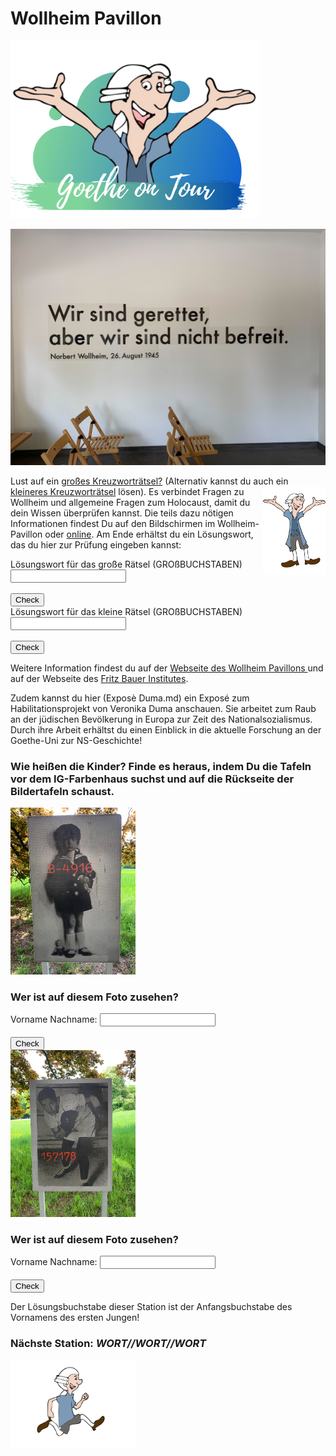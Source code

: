 # Wollheim Pavillon
<p class="aligncenter">
    <img src="Logo.png" alt="centered image" width="400" />
</p>
<img src="Wollheim_Bild1.jpg" width="600">

Lust auf ein [großes Kreuzworträtsel?](https://www.xwords-generator.de/de/solve/dshbk) (Alternativ kannst du auch ein [kleineres Kreuzworträtsel](https://www.xwords-generator.de/de/solve/7kqan) lösen). <img align="right" src="Pose3_1.svg" width="100"> 
Es verbindet Fragen zu Wollheim und allgemeine Fragen zum Holocaust, damit du dein Wissen überprüfen kannst. Die teils dazu nötigen Informationen findest Du auf den Bildschirmen im Wollheim-Pavillon oder [online](http://www.wollheim-memorial.de/de/home). Am Ende erhältst du ein Lösungswort, das du hier zur Prüfung eingeben kannst:
<form name="f4">
  Lösungswort für das große Rätsel (GROßBUCHSTABEN) <input type="text" name="studentAnswer" size="20">
  <br>
  <br>
  <input type="button" value="Check" onClick="checkAnswers4()">

</form>

<form name="f3">
  Lösungswort für das kleine Rätsel (GROßBUCHSTABEN) <input type="text" name="studentAnswer" size="20">
  <br>
  <br>
  <input type="button" value="Check" onClick="checkAnswers3()">

</form>

Weitere Information findest du auf der [Webseite des Wollheim Pavillons ](http://www.wollheim-memorial.de/de/home)und auf der Webseite des [Fritz Bauer Institutes](https://www.fritz-bauer-institut.de).

Zudem kannst du hier (Exposè Duma.md) ein Exposé zum Habilitationsprojekt von Veronika Duma anschauen. Sie arbeitet zum Raub an der jüdischen Bevölkerung in Europa zur Zeit des Nationalsozialismus. Durch ihre Arbeit erhältst du einen Einblick in die aktuelle Forschung an der Goethe-Uni zur NS-Geschichte! 

### Wie heißen die Kinder? Finde es heraus, indem Du die Tafeln vor dem IG-Farbenhaus suchst und auf die Rückseite der Bildertafeln schaust.

<img src="Wollheim_Bild2.jpg" width="200">

<h3>Wer ist auf diesem Foto zusehen?</h3>
<form name="f1">
  Vorname Nachname: <input type="text" name="studentAnswer" size="20">
  <br>
  <br>
  <input type="button" value="Check" onClick="checkAnswers1()">

</form>

<img src="Wollheim_Bild3.jpg" width="200">

<h3>Wer ist auf diesem Foto zusehen?</h3>
<form name="f2">
  Vorname Nachname: <input type="text" name="studentAnswer" size="20">
  <br>
  <br>
  <input type="button" value="Check" onClick="checkAnswers2()">

</form>

Der Lösungsbuchstabe dieser Station ist der Anfangsbuchstabe des Vornamens des ersten Jungen!

### Nächste Station: _WORT//WORT//WORT_   
<img src="Pose2.svg" width="200">


<script>
function checkAnswers1() {
// document.$formName.$inputName
  Student_answer = document.f1.studentAnswer.value
  Teacher_answer = "Marcel Ginzig"

  if (Student_answer.length == 0 || Teacher_answer.length == 0) {
    alert("Bitte gebe den Vor- und Nachnamen ein. Achte dabei auf Groß- und Kleinschreibung.");
    return false;
  }

  if (Student_answer == Teacher_answer) {
    alert("Super! Deine Antwort ist korrekt!");
  } else {
    alert("Falsche Antwort. Bitte gebe den Vor- und Nachnamen ein. Achte dabei auf Groß- und Kleinschreibung.");
  }

}

function checkAnswers2() {
// document.$formName.$inputName
  Student_answer = document.f2.studentAnswer.value
  Teacher_answer = "Victor Perez"

  if (Student_answer.length == 0 || Teacher_answer.length == 0) {
    alert("Bitte gebe den Vor- und Nachnamen ein. Achte dabei auf Groß- und Kleinschreibung.");
    return false;
  }

  if (Student_answer == Teacher_answer) {
    alert("Super! Deine Antwort ist korrekt!");
  } else {
    alert("Falsche Antwort. Bitte gebe den Vor- und Nachnamen ein. Achte dabei auf Groß- und Kleinschreibung.");
  }

}
  

function checkAnswers3() {
// document.$formName.$inputName
  Student_answer = document.f3.studentAnswer.value
  Teacher_answer = "ERINNERN"

  if (Student_answer.length == 0 || Teacher_answer.length == 0) {
    alert("Leider keine Übereinstimmung.");
    return false;
  }

  if (Student_answer == Teacher_answer) {
    alert("Super! Du hast das Lösungswort gefunden!");
  } else {
    alert("Leider keine Übereinstimmung.");
  }

}
  
function checkAnswers4() {
// document.$formName.$inputName
  Student_answer = document.f4.studentAnswer.value
  Teacher_answer = "GEDENKEN"

  if (Student_answer.length == 0 || Teacher_answer.length == 0) {
    alert("Leider keine Übereinstimmung.");
    return false;
  }

  if (Student_answer == Teacher_answer) {
    alert("Super! Du hast das Lösungswort gefunden!");
  } else {
    alert("Leider keine Übereinstimmung.");
  }

}
</script>
